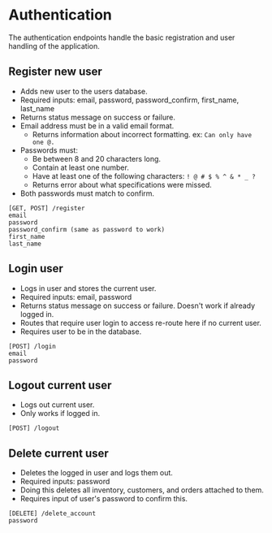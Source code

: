 # Authentication
The authentication endpoints handle the basic registration and user handling of the application.

## Register new user
- Adds new user to the users database. 
- Required inputs: email, password, password_confirm, first_name, last_name
- Returns status message on success or failure.
- Email address must be in a valid email format.
    - Returns information about incorrect formatting. ex: `Can only have one @.`
- Passwords must:
    - Be between 8 and 20 characters long.
    - Contain at least one number.
    - Have at least one of the following characters: `! @ # $ % ^ & * _ ?`
    - Returns error about what specifications were missed.
- Both passwords must match to confirm.
```
[GET, POST] /register
email
password
password_confirm (same as password to work)
first_name
last_name
```
## Login user
- Logs in user and stores the current user. 
- Required inputs: email, password
- Returns status message on success or failure. Doesn't work if already logged in.
- Routes that require user login to access re-route here if no current user.
- Requires user to be in the database.
```
[POST] /login
email
password
```
## Logout current user
- Logs out current user. 
- Only works if logged in.
```
[POST] /logout
```
## Delete current user
- Deletes the logged in user and logs them out.
- Required inputs: password
- Doing this deletes all inventory, customers, and orders attached to them.
- Requires input of user's password to confirm this.
```
[DELETE] /delete_account
password
```